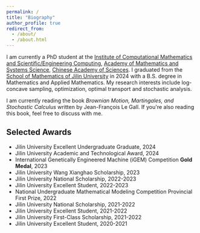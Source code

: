 ```yaml
---
permalink: /
title: "Biography"
author_profile: true
redirect_from: 
  - /about/
  - /about.html
---
```




I am currently a PhD student at the [Institute of Computational Mathematics and Scientific/Engineering Computing](https://icmsec.cc.ac.cn/), [Academy of Mathematics and Systems Science](http://www.amss.ac.cn/), [Chinese Academy of Sciences](https://www.cas.ac.cn/). I graduated from the [School of Mathematics of Jilin University](https://math.jlu.edu.cn/) in 2024 with a B.S. degree in Mathematics and Applied Mathematics. My research interests include log-concave sampling, optimization, optimal transport and stochastic analysis.

I am currently reading the book *Brownian Motion, Martingales, and Stochastic Calculus* written by Jean-François Le Gall. If you're also reading this book, feel free to discuss with me.

## Selected Awards

- Jilin University Excellent Undergraduate Graduate, 2024
- Jilin University Academic and Technological Award, 2024
- International Genetically Engineered Machine (iGEM) Competition **Gold Medal**, 2023
- Jilin University Wang Xianghao Scholarship, 2023
- Jilin University National Scholarship, 2022-2023
- Jilin University Excellent Student, 2022-2023
- National Undergraduate Mathematical Modeling Competition Provincial First Prize, 2022
- Jilin University National Scholarship, 2021-2022
- Jilin University Excellent Student, 2021-2022
- Jilin University First-Class Scholarship, 2021-2022
- Jilin University Excellent Student, 2020-2021





